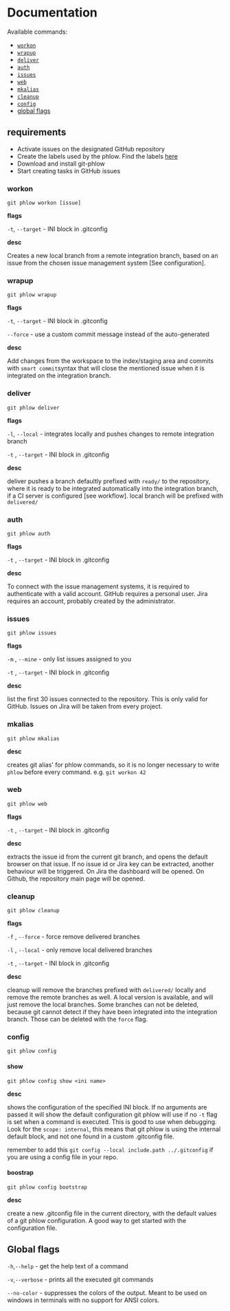 # Documentation

Available commands: 

- [`workon`](#workon)
- [`wrapup`](#wrapup)
- [`deliver`](#deliver)
- [`auth`](#auth)
- [`issues`](#issues)
- [`web`](#web)
- [`mkalias`](#mkalias)
- [`cleanup`](#cleanup)
- [`config` ](#config)
- [global flags](#global-flags)

## requirements
- Activate issues on the designated GitHub repository
- Create the labels used by the phlow. Find the labels [here](https://www.praqma.com/stories/a-pragmatic-workflow/)
- Download and install git-phlow
- Start creating tasks in GitHub issues


### workon
```
git phlow workon [issue]
```
**flags**

`-t`, `--target` - INI block in .gitconfig

**desc**

Creates a new local branch from a remote integration branch, based on an issue from the chosen issue management system [See configuration]. 

### wrapup
```
git phlow wrapup
```
**flags**

`-t`, `--target` - INI block in .gitconfig

`--force` - use a custom commit message instead of the auto-generated

**desc**

Add changes from the workspace to the index/staging area and commits with `smart commit`syntax that will close the mentioned issue when it is integrated on the integration branch.

### deliver
```
git phlow deliver
```
**flags**

`-l`, `--local` - integrates locally and pushes changes to remote integration branch

`-t` , `--target`  - INI block in .gitconfig

**desc**

deliver pushes a branch defaultly prefixed with `ready/` to the repository, where it is ready to be integrated automatically into the integration branch, if a CI server is configured [see workflow]. 
local branch will be prefixed with `delivered/`

### auth
```
git phlow auth
```
**flags**

`-t` , `--target`  - INI block in .gitconfig

**desc**

To connect with the issue management systems, it is required to authenticate with a valid account. GitHub requires a personal user.  Jira requires an account, probably created by the administrator. 

### issues
```
git phlow issues
```
 **flags**

`-m` , `--mine` - only list issues assigned to you

`-t` , `--target` - INI block in .gitconfig

**desc**

list the first 30 issues connected to the repository. This is only valid for GitHub. Issues on Jira will be taken from every project. 

### mkalias
```
git phlow mkalias
```

**desc**

creates git alias' for phlow commands, so it is no longer necessary to write `phlow` before every command. e.g. `git workon 42`

### web
```
git phlow web
```
**flags**

`-t` , `--target` - INI block in .gitconfig

**desc**

extracts the issue id from the current git branch, and opens the default browser on that issue. If no issue id or Jira key can be extracted, another behaviour will be triggered. On Jira the dashboard will be opened. On Github, the repository main page will be opened.

### cleanup
```
git phlow cleanup 
```

**flags**

`-f` , `--force` - force remove delivered branches

`-l` , `--local` - only remove local delivered branches

`-t` , `--target` - INI block in .gitconfig

**desc**

cleanup will remove the branches prefixed with `delivered/` locally and remove the remote branches as well. A local version is available, and will just remove the local branches.
Some branches can not be deleted, because git cannot detect if they have been integrated into the integration branch. Those can be deleted with the `force` flag. 

### config
```
git phlow config
``` 

####  show
```
git phlow config show <ini name>
```
**desc**

shows the configuration of the specified INI block. If no arguments are passed it will show the default configuration git phlow will use if no `-t` flag is set when a command is executed. This is good to use when debugging. Look for the `scope: internal`, this means that git phlow is using the internal default block, and not one found in a custom .gitconfig file. 

remember to add this `git config --local include.path ../.gitconfig` if you are using a config file in your repo. 

#### boostrap
```
git phlow config bootstrap
```

**desc**

create a new .gitconfig file in the current directory, with the default values of a git phlow configuration. A good way to get started with the configuration file. 

## Global flags

`-h`,`--help` - get the help text of a command

`-v`,`--verbose` - prints all the executed git commands

`--no-color` - suppresses the colors of the output. Meant to be used on windows in terminals with no support for ANSI colors. 